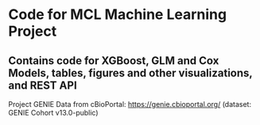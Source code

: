 # Code for MCL Machine Learning Project
## Contains code for XGBoost, GLM and Cox Models, tables, figures and other visualizations, and REST API 
Project GENIE Data from cBioPortal: https://genie.cbioportal.org/ (dataset: GENIE Cohort v13.0-public) 

